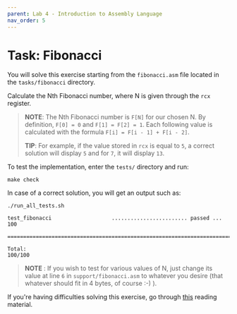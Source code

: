 ```yaml
---
parent: Lab 4 - Introduction to Assembly Language
nav_order: 5
---
```


# Task: Fibonacci

You will solve this exercise starting from the `fibonacci.asm` file located in the `tasks/fibonacci` directory.

Calculate the Nth Fibonacci number, where N is given through the `rcx` register.

>**NOTE**: The Nth Fibonacci number is `F[N]` for our chosen N.
> By definition, `F[0] = 0` and `F[1] = F[2] = 1`.
> Each following value is calculated with the formula `F[i] = F[i - 1] + F[i - 2]`.
>
>**TIP**: For example, if the value stored in `rcx` is equal to `5`, a correct solution will display `5` and for `7`, it will display `13`.

To test the implementation, enter the `tests/` directory and run:

```console
make check
```

In case of a correct solution, you will get an output such as:

```text
./run_all_tests.sh

test_fibonacci                   ........................ passed ... 100

========================================================================

Total:                                                           100/100
```

> **NOTE** : If you wish to test for various values of N, just change its value at line `6`  in `support/fibonacci.asm` to whatever you desire (that whatever should fit in 4 bytes, of course :-) ).

If you're having difficulties solving this exercise, go through [this](../../reading/x86-architecture-family.md) reading material.
